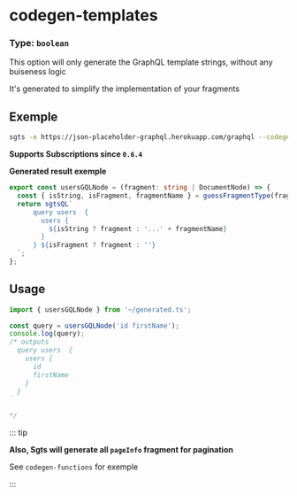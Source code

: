 # codegen-templates

### Type: `boolean`

This option will only generate the GraphQL template strings, without any buiseness logic

It's generated to simplify the implementation of your fragments

## Exemple

```bash
sgts -e https://json-placeholder-graphql.herokuapp.com/graphql --codegen-template
```

**Supports Subscriptions since `0.6.4`**

**Generated result exemple**

```ts
export const usersGQLNode = (fragment: string | DocumentNode) => {
  const { isString, isFragment, fragmentName } = guessFragmentType(fragment);
  return sgtsQL`
      query users  {
        users {
          ${isString ? fragment : '...' + fragmentName}
        }
      } ${isFragment ? fragment : ''}
  `;
};
```

## Usage

```typescript
import { usersGQLNode } from '~/generated.ts';

const query = usersGQLNode('id firstName');
console.log(query);
/* outputs
  query users  {
    users {
      id
      firstName
    }
  }
`

*/
```

::: tip

**Also, Sgts will generate all `pageInfo` fragment for pagination**

See `codegen-functions` for exemple

:::
